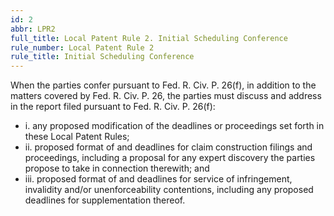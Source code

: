 ```yaml
---
id: 2
abbr: LPR2
full_title: Local Patent Rule 2. Initial Scheduling Conference
rule_number: Local Patent Rule 2
rule_title: Initial Scheduling Conference
---
```


When the parties confer pursuant to Fed. R. Civ. P. 26(f), in addition to the matters covered by
Fed. R. Civ. P. 26, the parties must discuss and address in the report filed pursuant to Fed. R. Civ. P.
26(f):

  * i. any proposed modification of the deadlines or proceedings set forth in these Local Patent Rules;
  * ii. proposed format of and deadlines for claim construction filings and proceedings, including a proposal for any expert discovery the parties propose to take in connection therewith; and
  * iii. proposed format of and deadlines for service of infringement, invalidity and/or unenforceability contentions, including any proposed deadlines for supplementation thereof.